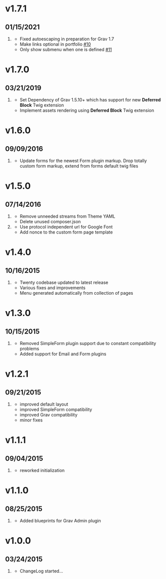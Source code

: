 # v1.7.1
## 01/15/2021

1. [](#improved)
    * Fixed autoescaping in preparation for Grav 1.7
    * Make links optional in portfolio [#10](https://github.com/getgrav/grav-theme-twenty/pull/10)
    * Only show submenu when one is defined [#11](https://github.com/getgrav/grav-theme-twenty/pull/11)

# v1.7.0
## 03/21/2019

1. [](#new)
    * Set Dependency of Grav 1.5.10+ which has support for new **Deferred Block** Twig extension
    * Implement assets rendering using **Deferred Block** Twig extension 

# v1.6.0
## 09/09/2016

1. [](#improved)
    * Update forms for the newest Form plugin markup. Drop totally custom form markup, extend from forms default twig files

# v1.5.0
## 07/14/2016

1. [](#improved)
    * Remove unneeded streams from Theme YAML
    * Delete unused composer.json
1. [](#bugfix)
    * Use protocol independent url for Google Font
    * Add nonce to the custom form page template

# v1.4.0
## 10/16/2015

1. [](#new)
    * Twenty codebase updated to latest release
    * Various fixes and improvements
    * Menu generated automatically from collection of pages

# v1.3.0
## 10/15/2015

1. [](#new)
    * Removed SimpleForm plugin support due to constant compatibility problems
    * Added support for Email and Form plugins

# v1.2.1
## 09/21/2015

1. [](#improved)
    * improved default layout
    * improved SimpleForm compatibility
    * improved Grav compatibility
    * minor fixes

# v1.1.1
## 09/04/2015

1. [](#improved)
    * reworked initialization

# v1.1.0
## 08/25/2015

1. [](#improved)
    * Added blueprints for Grav Admin plugin

# v1.0.0
## 03/24/2015

1. [](#new)
    * ChangeLog started...
